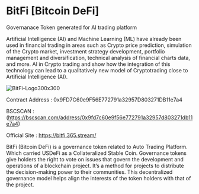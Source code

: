 # BitFi [Bitcoin DeFi]
Governanace Token generated for AI trading platform

Artificial Intelligence (AI) and Machine Learning (ML) have already been used in financial trading in areas such as Crypto price prediction, simulation of the Crypto market, investment strategy development, portfolio management and diversification, technical analysis of financial charts data, and more. AI in Crypto trading and show how the integration of this technology can lead to a qualitatively new model of Cryptotrading close to Artificial  Intelligence (AI). 

![BitFi-Logo300x300](https://user-images.githubusercontent.com/109957215/185871754-92b565f6-0593-4514-acf1-bc46e3b71f22.png)


Contract Address : 0x9FD7C60e9F56E772791a32957D803271DB11e7a4

BSCSCAN :(https://bscscan.com/address/0x9fd7c60e9f56e772791a32957d803271db11e7a4)

Official Site : https://bitfi.365.stream/

BitFi (Bitcoin DeFi) is a governance token related to Auto Trading Platform. Which carried USDeFi as a Collateralized Stable Coin. 
Governance tokens give holders the right to vote on issues that govern the development and operations of a blockchain project. It’s a method for projects to distribute the decision-making power to their communities. This decentralized governance model helps align the interests of the token holders with that of the project.

